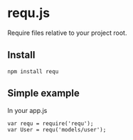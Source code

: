 # requ.js

Require files relative to your project root.

## Install

```
npm install requ
```

## Simple example

In your app.js

```
var requ = require('requ');
var User = requ('models/user');
